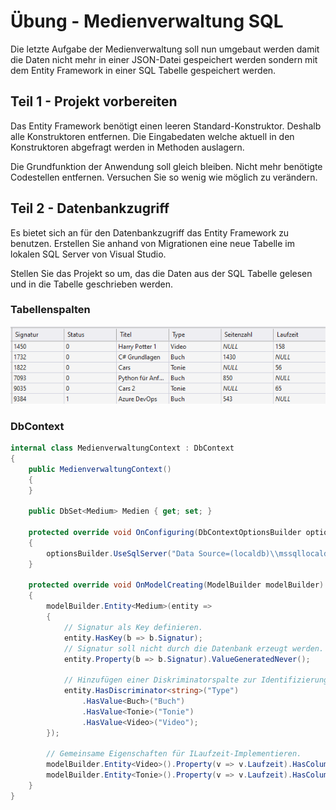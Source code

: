 # Übung - Medienverwaltung SQL

Die letzte Aufgabe der Medienverwaltung soll nun umgebaut werden damit die Daten nicht mehr in einer JSON-Datei gespeichert werden sondern mit dem Entity Framework in einer SQL Tabelle gespeichert werden.

## Teil 1 - Projekt vorbereiten

Das Entity Framework benötigt einen leeren Standard-Konstruktor. Deshalb alle Konstruktoren entfernen. Die Eingabedaten welche aktuell in den Konstruktoren abgefragt werden in Methoden auslagern.

Die Grundfunktion der Anwendung soll gleich bleiben. Nicht mehr benötigte Codestellen entfernen. Versuchen Sie so wenig wie möglich zu verändern.

## Teil 2 - Datenbankzugriff

Es bietet sich an für den Datenbankzugriff das Entity Framework zu benutzen. Erstellen Sie anhand von Migrationen eine neue Tabelle im lokalen SQL Server von Visual Studio.

Stellen Sie das Projekt so um, das die Daten aus der SQL Tabelle gelesen und in die Tabelle geschrieben werden.

### Tabellenspalten

![Spalten](Spalten.png)

### DbContext

```csharp
internal class MedienverwaltungContext : DbContext
{
    public MedienverwaltungContext()
    {
    }

    public DbSet<Medium> Medien { get; set; }

    protected override void OnConfiguring(DbContextOptionsBuilder optionsBuilder)
    {
        optionsBuilder.UseSqlServer("Data Source=(localdb)\\mssqllocaldb; Initial Catalog=Medienverwaltung; Integrated Security=true;");
    }

    protected override void OnModelCreating(ModelBuilder modelBuilder)
    {
        modelBuilder.Entity<Medium>(entity =>
        {
            // Signatur als Key definieren.
            entity.HasKey(b => b.Signatur);
            // Signatur soll nicht durch die Datenbank erzeugt werden.
            entity.Property(b => b.Signatur).ValueGeneratedNever();

            // Hinzufügen einer Diskriminatorspalte zur Identifizierung.
            entity.HasDiscriminator<string>("Type")
                .HasValue<Buch>("Buch")
                .HasValue<Tonie>("Tonie")
                .HasValue<Video>("Video");
        });

        // Gemeinsame Eigenschaften für ILaufzeit-Implementieren.
        modelBuilder.Entity<Video>().Property(v => v.Laufzeit).HasColumnName("Laufzeit");
        modelBuilder.Entity<Tonie>().Property(v => v.Laufzeit).HasColumnName("Laufzeit");
    }
}
```

